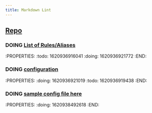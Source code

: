 ```yaml
---
title: Markdown Lint
---
```


## [Repo](https://github.com/DavidAnson/markdownlint#optionsconfig)
### DOING [List of Rules/Aliases](https://github.com/DavidAnson/markdownlint#rules--aliases) 
:PROPERTIES:
:todo: 1620936916041
:doing: 1620936921772
:END:
### DOING [configuration](https://github.com/DavidAnson/markdownlint#configuration)
:PROPERTIES:
:doing: 1620936921019
:todo: 1620936919438
:END:
### DOING [sample config file here](https://github.com/github/super-linter/blob/master/TEMPLATES/.markdown-lint.yml) 
:PROPERTIES:
:doing: 1620938492618
:END:
